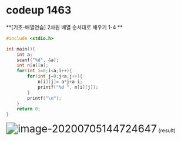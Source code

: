 # codeup 1463

**[기초-배열연습] 2차원 배열 순서대로 채우기 1-4 **

```c
#include <stdio.h>

int main(){
	int a;
	scanf("%d", &a);
	int n[a][a];
	for(int i=0;i<a;i++){
		for(int j=0;j<a;j++){
			n[i][j]= a*j+a-i;
			printf("%d ", n[i][j]);
		}
		printf("\n");
	}
	return 0;
}
```

<img src="C:\Users\user\AppData\Roaming\Typora\typora-user-images\image-20200705144724647.png" alt="image-20200705144724647" style="zoom:200%;" /> (result)